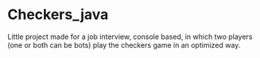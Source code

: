 # Checkers_java

Little project made for a job interview, console based, in which two players (one or both can be bots) play the checkers game in an optimized way.
